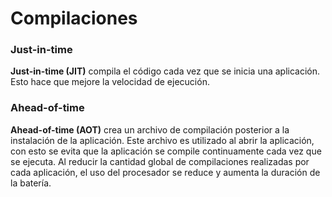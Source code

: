# Compilaciones

### Just-in-time

**Just-in-time (JIT)** compila el código cada vez que se inicia una aplicación. Esto hace que mejore la velocidad de ejecución.

### Ahead-of-time

**Ahead-of-time (AOT)** crea un archivo de compilación posterior a la instalación de la aplicación. Este archivo es utilizado al abrir la aplicación, con esto se evita que la aplicación se compile continuamente cada vez que se ejecuta. Al reducir la cantidad global de compilaciones realizadas por cada aplicación, el uso del procesador se reduce y aumenta la duración de la batería.



